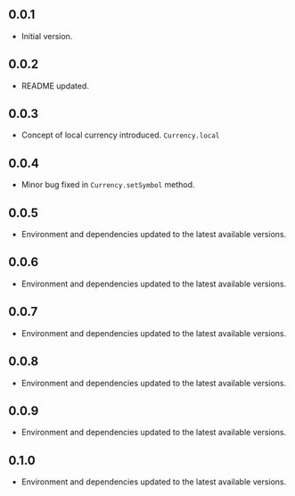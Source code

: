 ## 0.0.1
- Initial version.

## 0.0.2
- README updated.

## 0.0.3
- Concept of local currency introduced. `Currency.local`

## 0.0.4
- Minor bug fixed in `Currency.setSymbol` method.

## 0.0.5
- Environment and dependencies updated to the latest available versions.

## 0.0.6
- Environment and dependencies updated to the latest available versions.

## 0.0.7
- Environment and dependencies updated to the latest available versions.

## 0.0.8
- Environment and dependencies updated to the latest available versions.

## 0.0.9
- Environment and dependencies updated to the latest available versions.

## 0.1.0
- Environment and dependencies updated to the latest available versions.

